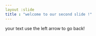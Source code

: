 ```yaml
---
layout :slide
title : "welcome to our second slide !"
---
```

your text
use the left arrow to go back!
